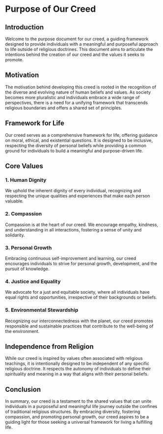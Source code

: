 # Purpose of Our Creed

## Introduction

Welcome to the purpose document for our creed, a guiding framework designed to provide individuals with a meaningful and purposeful approach to life outside of religious doctrines. This document aims to articulate the intentions behind the creation of our creed and the values it seeks to promote.

## Motivation

The motivation behind developing this creed is rooted in the recognition of the diverse and evolving nature of human beliefs and values. As society becomes more pluralistic and individuals embrace a wide range of perspectives, there is a need for a unifying framework that transcends religious boundaries and offers a shared set of principles.

## Framework for Life

Our creed serves as a comprehensive framework for life, offering guidance on moral, ethical, and existential questions. It is designed to be inclusive, respecting the diversity of personal beliefs while providing a common ground for individuals to build a meaningful and purpose-driven life.

## Core Values

### 1. Human Dignity

We uphold the inherent dignity of every individual, recognizing and respecting the unique qualities and experiences that make each person valuable.

### 2. Compassion

Compassion is at the heart of our creed. We encourage empathy, kindness, and understanding in all interactions, fostering a sense of unity and solidarity.

### 3. Personal Growth

Embracing continuous self-improvement and learning, our creed encourages individuals to strive for personal growth, development, and the pursuit of knowledge.

### 4. Justice and Equality

We advocate for a just and equitable society, where all individuals have equal rights and opportunities, irrespective of their backgrounds or beliefs.

### 5. Environmental Stewardship

Recognizing our interconnectedness with the planet, our creed promotes responsible and sustainable practices that contribute to the well-being of the environment.

## Independence from Religion

While our creed is inspired by values often associated with religious teachings, it is intentionally designed to be independent of any specific religious doctrine. It respects the autonomy of individuals to define their spirituality and meaning in a way that aligns with their personal beliefs.

## Conclusion

In summary, our creed is a testament to the shared values that can unite individuals in a purposeful and meaningful life journey outside the confines of traditional religious structures. By embracing diversity, fostering compassion, and promoting personal growth, our creed aspires to be a guiding light for those seeking a universal framework for living a fulfilling life.

